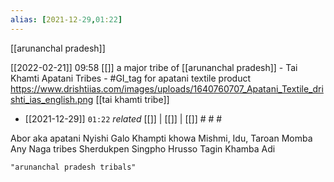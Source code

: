 ```yaml
---
alias: [2021-12-29,01:22]
---
```

[[arunanchal pradesh]]

[[2022-02-21]] 09:58 [[]]
a major tribe of [[arunanchal pradesh]] - Tai Khamti
Apatani Tribes - #GI_tag for apatani textile product
https://www.drishtiias.com/images/uploads/1640760707_Apatani_Textile_drishti_ias_english.png
[[tai khamti tribe]]

- [[2021-12-29]]  `01:22` _related_ [[]] | [[]] | [[]] # # #

Abor
aka
apatani
Nyishi
Galo
Khampti
khowa
Mishmi, Idu, Taroan
Momba
Any Naga tribes
Sherdukpen
Singpho
Hrusso
Tagin
Khamba
Adi


```query
"arunanchal pradesh tribals"
```
